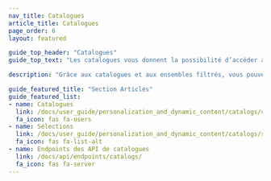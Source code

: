 ```yaml
---
nav_title: Catalogues
article_title: Catalogues
page_order: 6
layout: featured

guide_top_header: "Catalogues"
guide_top_text: "Les catalogues vous donnent la possibilité d’accéder aux données de fichiers CSV importés pour enrichir vos messages, tels que des attributs personnalisés ou des propriétés de l’événement personnalisées avec Liquid."

description: "Grâce aux catalogues et aux ensembles filtrés, vous pouvez tirer parti de données ne provenant pas des utilisateurs dans vos campagnes Braze pour envoyer des messages personnalisés."

guide_featured_title: "Section Articles"
guide_featured_list:
- name: Catalogues
  link: /docs/user_guide/personalization_and_dynamic_content/catalogs/catalog/
  fa_icon: fas fa-users
- name: Sélections
  link: /docs/user_guide/personalization_and_dynamic_content/catalogs/selections/
  fa_icon: fas fa-list-alt
- name: Endpoints des API de catalogues
  link: /docs/api/endpoints/catalogs/
  fa_icon: fas fa-server
---
```

<br><br>
